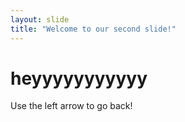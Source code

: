 ```yaml
---
layout: slide
title: "Welcome to our second slide!"
---
```

# heyyyyyyyyyyy
Use the left arrow to go back!